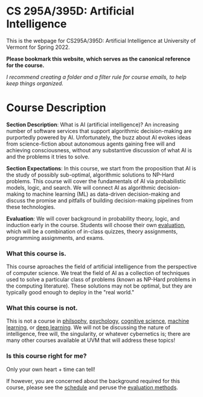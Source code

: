 # CS 295A/395D: Artificial Intelligence

This is the webpage for CS295A/395D: Artificial Intelligence at University of Vermont for Spring 2022. 

**Please bookmark this website, which serves as the canonical reference for the course.** 

_I recommend creating a folder and a filter rule for course emails, to help keep things organized._

# Course Description

**Section Description**: What is AI (artificial intelligence)? An increasing number of software services that support algorithmic decision-making are purportedly powered by AI. Unfortunately, the buzz about AI evokes ideas from science-fiction about autonomous agents gaining free will and achieving consciousness, without any substantive discussion of what AI is and the problems it tries to solve.

**Section Expectations**: In this course, we start from the proposition that AI is the study of possibly sub-optimal, algorithmic solutions to NP-Hard problems. This course will cover the fundamentals of AI via probabilistic models, logic, and search. We will connect AI as algorithmic decision-making to machine learning (ML) as data-driven decision-making and discuss the promise and pitfalls of building decision-making pipelines from these technologies.

**Evaluation**: We will cover background in probability theory, logic, and induction early in the course. Students will choose their own [evaluation](syllabus.html#grading-system), which will be a combination of in-class quizzes, theory assignments, programming assignments, and exams.



### What this course is. 

This course aproaches the field of artificial intelligence from the perspective of computer science. We treat the field of AI as a collection of techniques used to solve a particular class of problems (known as NP-Hard problems in the computing literature). These solutions may not be optimal, but they are typically good enough to deploy in the "real world."


### What this course is not.

This is not a course in [philsophy](https://www.uvm.edu/courses/phil_111), [psychology](https://www.uvm.edu/courses/psys_111), [cognitive science](https://www.uvm.edu/courses/psys_312), [machine learning](https://catalogue.uvm.edu/undergraduate/courses/courselist/cs/), or [deep learning](https://catalogue.uvm.edu/graduate/computerscience/#courseinventory). We will not be discussing the nature of intelligence, free will, the singularity, or whatever cybernetics is; there are many other courses available at UVM that will address these topics!

### Is this course right for me?

Only your own heart + time can tell!

If however, you are concerned about the background required for this course, please see the [schedule](schedule.html) and peruse the [evaluation methods](syllabus.html#grading-system).